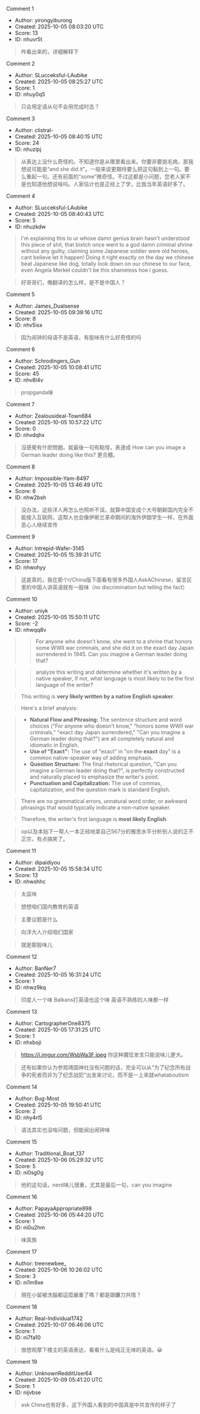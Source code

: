 Comment 1

- Author: yirongyiburong
- Created: 2025-10-05 08:03:20 UTC
- Score: 13
- ID: nhuvr5t

> 咋看出来的，详细解释下

Comment 2

- Author: SLucceksful-LAubike
- Created: 2025-10-05 08:25:27 UTC
- Score: 1
- ID: nhuy0q5

> 只会用定语从句不会用完成时态？

Comment 3

- Author: clistral-
- Created: 2025-10-05 08:40:15 UTC
- Score: 24
- ID: nhuzipj

> 从表达上没什么奇怪的。不知道你是从哪里看出来。你要非要挑毛病，那我想说可能是“and she did it”。一般来说更期待要么把这句黏到上一句。要么重起一句。还有前面的“some”微奇怪。不过这都是小问题，您老人家不是也知道他想说啥吗。人家估计也是正经上了学，比我当年英语好多了。

Comment 4

- Author: SLucceksful-LAubike
- Created: 2025-10-05 08:40:43 UTC
- Score: 5
- ID: nhuzkdw

> I'm explaining this to ur whose damn genius brain hasn't understood this piece of shit, that bixtch once went to a god damn criminal shrine without any guilty, claiming some Japanese soldier were old heroes, cant believe let it happen! Doing it right exactly on the day we chinese beat Japanese like dog, totally look down on our chinese to our face, even Angela Merkel couldn't be this shameless hoe i guess.

> 好哥哥们，俺翻译的怎么样，是不是中国人？

Comment 5

- Author: James_Dualsense
- Created: 2025-10-05 09:39:16 UTC
- Score: 8
- ID: nhv5isx

> 因为闹钟的母语不是英语，有股味有什么好奇怪的吗

Comment 6

- Author: Schrodingers_Gun
- Created: 2025-10-05 10:08:41 UTC
- Score: 45
- ID: nhv8l4v

> propganda味

Comment 7

- Author: Zealousideal-Town684
- Created: 2025-10-05 10:57:22 UTC
- Score: 0
- ID: nhvdqhx

> 沒感覺有什麽問題。就最後一句有點怪，表達成 How can you image a German leader doing like this? 更合體。

Comment 8

- Author: Impossible-Yam-8497
- Created: 2025-10-05 13:46:49 UTC
- Score: 6
- ID: nhw2bsh

> 没办法，这些洋人再怎么也照听不误。就算中国变成个大号朝鲜国内完全不能接入互联网，这帮人也会像伊斯兰革命期间的海外伊朗学生一样，在外面恶心人继续宣传

Comment 9

- Author: Intrepid-Wafer-3145
- Created: 2025-10-05 15:39:31 UTC
- Score: 17
- ID: nhwohyy

> 这是真的，我在那个r/China版下面看有很多外国人AskAChinese，留言区里的中国人讲英语就有一股味（no discrimination but telling the fact）

Comment 10

- Author: uniyk
- Created: 2025-10-05 15:50:11 UTC
- Score: -2
- ID: nhwqq8v

> >For anyone who doesn't know, she went to a shrine that honors some WWII war criminals, and she did it on the exact day Japan surrendered in 1945. Can you imagine a German leader doing that? 

> >analyze this writing and determine whether it's written by a native speaker, if not, what language is most likely to be the first language of the writer?

> This writing is **very likely written by a native English speaker**.

> Here's a brief analysis:

> * **Natural Flow and Phrasing:** The sentence structure and word choices ("For anyone who doesn't know," "honors some WWII war criminals," "exact day Japan surrendered," "Can you imagine a German leader doing that?") are all completely natural and idiomatic in English.
> * **Use of "Exact":** The use of "exact" in "on the **exact** day" is a common native-speaker way of adding emphasis.
> * **Question Structure:** The final rhetorical question, "Can you imagine a German leader doing that?", is perfectly constructed and naturally placed to emphasize the writer's point.
> * **Punctuation and Capitalization:** The use of commas, capitalization, and the question mark is standard English.

> There are no grammatical errors, unnatural word order, or awkward phrasings that would typically indicate a non-native speaker.

> Therefore, the writer's first language is **most likely English**.

> op以及本贴下一帮人一本正经地拿自己567分的雅思水平分析别人说的正不正宗，有点搞笑了。

Comment 11

- Author: dipaidiyou
- Created: 2025-10-05 15:58:34 UTC
- Score: 13
- ID: nhwshhc

> 太监味

> 想想咱们国内教育的英语

> 主要议题是什么

> 向洋大人介绍咱们国家

> 就是那股味儿

Comment 12

- Author: BanNer7
- Created: 2025-10-05 16:31:24 UTC
- Score: 1
- ID: nhwz9kq

> 印度人一个味 Balkans打英语也这个味
> 英语不熟练的人味都一样

Comment 13

- Author: CartographerOne8375
- Created: 2025-10-05 17:31:25 UTC
- Score: 1
- ID: nhxboji

> https://i.imgur.com/WsbWa3F.jpeg
> 你这种魔怔发言只能说味儿更大。

> 还有如果你认为参观靖国神社没有问题的话，完全可以从“为了纪念所有战争的死者而非为了纪念战犯”出发来讨论，而不是一上来就whataboutism

Comment 14

- Author: Bug-Most
- Created: 2025-10-05 19:50:41 UTC
- Score: 2
- ID: nhy4rl5

> 语法其实也没啥问题，但能闻出闹钟味

Comment 15

- Author: Traditional_Boat_137
- Created: 2025-10-06 05:29:32 UTC
- Score: 5
- ID: ni0sg0g

> 他的这句话，nerd味儿很重，尤其是最后一句，can you imagine

Comment 16

- Author: PapayaAppropriate898
- Created: 2025-10-06 05:44:20 UTC
- Score: 1
- ID: ni0u2hm

> 味真族

Comment 17

- Author: treenewbee_
- Created: 2025-10-06 10:26:02 UTC
- Score: 3
- ID: ni1m9xe

> 現在小留被洗腦都這麼嚴重了嗎？都是跟鐮刀共情？

Comment 18

- Author: Real-Individual1742
- Created: 2025-10-07 06:46:06 UTC
- Score: 1
- ID: ni7fa10

> 很想观摩下楼主的英语表达，看看什么是纯正无味的英语。😀

Comment 19

- Author: UnknownRedditUser64
- Created: 2025-10-09 05:41:20 UTC
- Score: 1
- ID: nijvbse

> ask China也有好多，这下外国人看到的中国真是中共宣传的样子了
